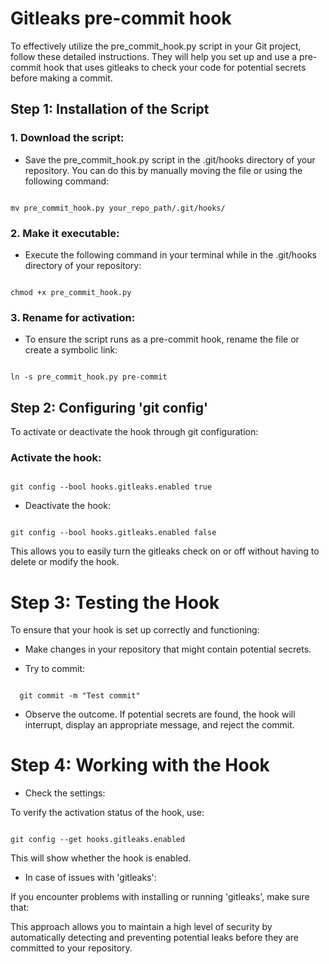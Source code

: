 # Gitleaks pre-commit hook

To effectively utilize the pre_commit_hook.py script in your Git project, follow these detailed instructions. They will help you set up and use a pre-commit hook that uses gitleaks to check your code for potential secrets before making a commit.

## Step 1: Installation of the Script

### 1. Download the script:

 - Save the pre_commit_hook.py script in the .git/hooks directory of your repository. You can do this by manually moving the file or using the following command:

```shell

mv pre_commit_hook.py your_repo_path/.git/hooks/

```
### 2. Make it executable:

- Execute the following command in your terminal while in the .git/hooks directory of your repository:

```shell

chmod +x pre_commit_hook.py

```
### 3. Rename for activation:

- To ensure the script runs as a pre-commit hook, rename the file or create a symbolic link:

```shell

ln -s pre_commit_hook.py pre-commit

```

## Step 2: Configuring 'git config'

To activate or deactivate the hook through git configuration:

### Activate the hook:

```shell

git config --bool hooks.gitleaks.enabled true

```

- Deactivate the hook:

```shell

git config --bool hooks.gitleaks.enabled false

```

This allows you to easily turn the gitleaks check on or off without having to delete or modify the hook.

# Step 3: Testing the Hook

To ensure that your hook is set up correctly and functioning:

- Make changes in your repository that might contain potential secrets.

- Try to commit:

```shell

  git commit -m "Test commit"

```

- Observe the outcome. If potential secrets are found, the hook will interrupt, display an appropriate message, and reject the commit.

# Step 4: Working with the Hook

- Check the settings:

To verify the activation status of the hook, use:

```shell

git config --get hooks.gitleaks.enabled

```
This will show whether the hook is enabled.

- In case of issues with 'gitleaks':

If you encounter problems with installing or running 'gitleaks', make sure that:


This approach allows you to maintain a high level of security by automatically detecting and preventing potential leaks before they are committed to your repository.






  



